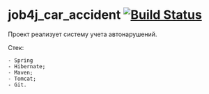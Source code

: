 # job4j_car_accident [![Build Status](https://travis-ci.com/eRqa/job4j_car_accident.svg?branch=main)](https://travis-ci.com/eRqa/job4j_car_accident)

Проект реализует систему учета автонарушений.

Стек:

    - Spring
    - Hibernate;
    - Maven;
    - Tomcat;
    - Git.
